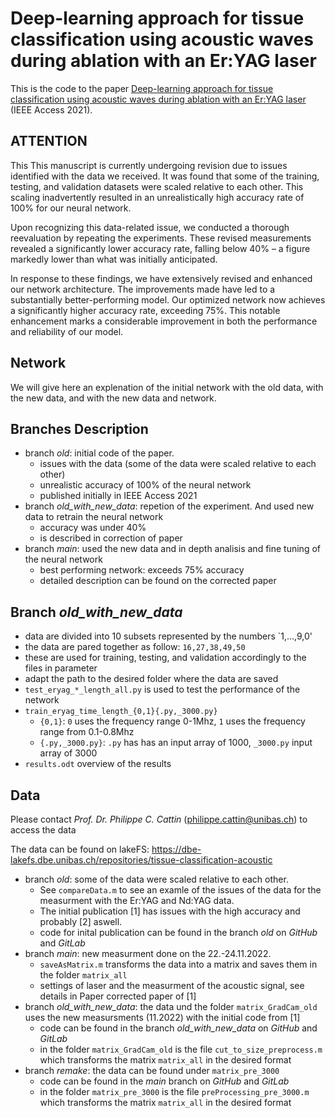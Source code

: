 # Deep-learning approach for tissue classification using acoustic waves during ablation with an Er:YAG laser
This is the code to the paper [Deep-learning approach for tissue classification using acoustic waves during ablation with an Er:YAG laser](https://doi.org/10.1109/ACCESS.2021.3113055) (IEEE Access 2021).

## ATTENTION
This This manuscript is currently undergoing revision due to issues identified with the data we received.
It was found that some of the training, testing, and validation datasets were scaled relative to each other. 
This scaling inadvertently resulted in an unrealistically high accuracy rate of 100% for our neural network.

Upon recognizing this data-related issue, we conducted a thorough reevaluation by repeating the experiments. 
These revised measurements revealed a significantly lower accuracy rate, falling below 40% – a figure markedly lower than what was initially anticipated.

In response to these findings, we have extensively revised and enhanced our network architecture. 
The improvements made have led to a substantially better-performing model. 
Our optimized network now achieves a significantly higher accuracy rate, exceeding 75%. 
This notable enhancement marks a considerable improvement in both the performance and reliability of our model.


## Network
We will give here an explenation of the initial network with the old data, with the new data, and with the new data and network. 


## Branches Description
* branch *old*: initial code of the paper. 
    * issues with the data (some of the data were scaled relative to each other)
    * unrealistic accuracy of 100% of the neural network
    * published initially in IEEE Access 2021
* branch *old_with_new_data*: repetion of the experiment. And used new data to retrain the neural network
    * accuracy was under 40% 
    * is described in correction of paper
* branch *main*: used the new data and in depth analisis and fine tuning of the neural network
    * best performing network: exceeds 75% accuracy
    * detailed description can be found on the corrected paper


## Branch *old_with_new_data*

* data are divided into 10 subsets represented by the numbers `1,...,9,0'
* the data are pared together as follow: `16,27,38,49,50`
* these are used for training, testing, and validation accordingly to the files in parameter
* adapt the path to the desired folder where the data are saved
* `test_eryag_*_length_all.py` is used to test the performance of the network
* `train_eryag_time_length_{0,1}{.py,_3000.py}`
    * `{0,1}`: `0` uses the frequency range 0-1Mhz, `1` uses the frequency range from 0.1-0.8Mhz
    * `{.py,_3000.py}`: `.py` has has an input array of 1000, `_3000.py` input array of 3000
* `results.odt` overview of the results


## Data
Please contact *Prof. Dr. Philippe C. Cattin* (philippe.cattin@unibas.ch) to access the data

The data can be found on lakeFS: 
https://dbe-lakefs.dbe.unibas.ch/repositories/tissue-classification-acoustic
* branch *old*: some of the data were scaled relative to each other. 
    * See `compareData.m` to see an examle of the issues of the data for the measurment with the Er:YAG and Nd:YAG data. 
    * The initial publication [1] has issues with the high accuracy and probably [2] aswell.
    * code for inital publication can be found in the branch *old* on *GitHub* and *GitLab*
* branch *main*: new measurment done on the 22.-24.11.2022.
    * `saveAsMatrix.m` transforms the data into a matrix and saves them in the folder `matrix_all` 
    * settings of laser and the measurment of the acoustic signal, see details in Paper corrected paper of [1]
* branch *old_with_new_data*: the data und the folder `matrix_GradCam_old` uses the new measursments (11.2022) with the initial code from [1]
    * code can be found in the branch *old_with_new_data* on *GitHub* and *GitLab*
    * in the folder `matrix_GradCam_old` is the file `cut_to_size_preprocess.m` which transforms the matrix `matrix_all` in the desired format
* branch *remake*: the data can be found under `matrix_pre_3000` 
    * code can be found in the *main* branch on *GitHub* and *GitLab*
    * in the folder `matrix_pre_3000` is the file `preProcessing_pre_3000.m` which transforms the matrix `matrix_all` in the desired format




